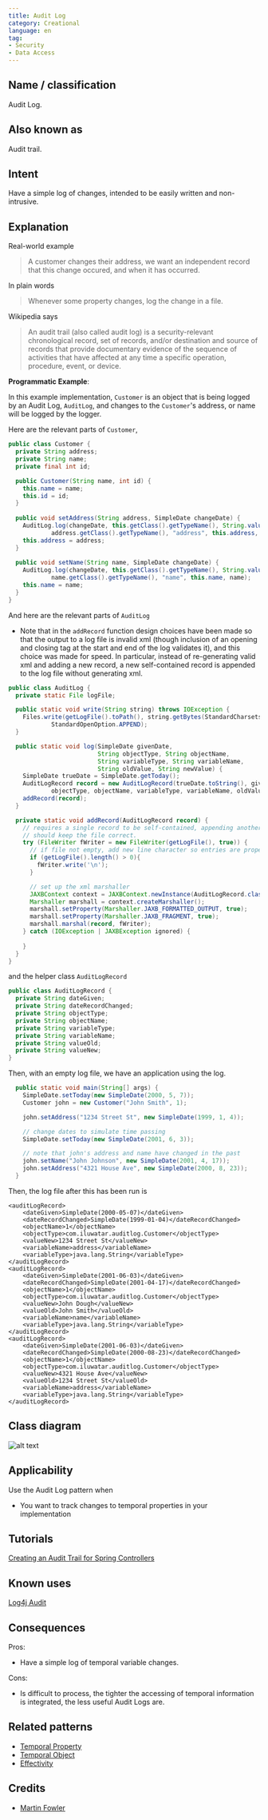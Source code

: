 ```yaml
---
title: Audit Log
category: Creational
language: en
tag:
- Security
- Data Access
---
```


## Name / classification

Audit Log.

## Also known as

Audit trail.

## Intent

Have a simple log of changes, intended to be easily written and non-intrusive.

## Explanation

Real-world example

> A customer changes their address, we want an independent record that this change occured, and 
> when it has occurred.

In plain words

> Whenever some property changes, log the change in a file.

Wikipedia says

> An audit trail (also called audit log) is a security-relevant chronological record, set of 
> records, and/or destination and source of records that provide documentary evidence of the 
> sequence of activities that have affected at any time a specific operation, procedure, event, 
> or device.  

**Programmatic Example**:

In this example implementation, `Customer` is an object that is being logged by an Audit Log, 
`AuditLog`, and changes to the `Customer`'s address, or name will be logged by the logger.

Here are the relevant parts of `Customer`,

```java
public class Customer {
  private String address;
  private String name;
  private final int id;

  public Customer(String name, int id) {
    this.name = name;
    this.id = id;
  }
  
  public void setAddress(String address, SimpleDate changeDate) {
    AuditLog.log(changeDate, this.getClass().getTypeName(), String.valueOf(id),
            address.getClass().getTypeName(), "address", this.address, address);
    this.address = address;
  }
  
  public void setName(String name, SimpleDate changeDate) {
    AuditLog.log(changeDate, this.getClass().getTypeName(), String.valueOf(id),
            name.getClass().getTypeName(), "name", this.name, name);
    this.name = name;
  }
}
```

And here are the relevant parts of `AuditLog`

* Note that in the `addRecord` function design choices have been made so that the output to a log 
  file is invalid xml (though inclusion of an opening and closing tag at the start and end of 
  the log validates it), and this choice was made for speed. In particular, instead of 
  re-generating valid xml and adding a new record, a new self-contained record is appended to 
  the log file without generating xml. 

```java
public class AuditLog {
  private static File logFile;

  public static void write(String string) throws IOException {
    Files.write(getLogFile().toPath(), string.getBytes(StandardCharsets.UTF_8),
            StandardOpenOption.APPEND);
  }

  public static void log(SimpleDate givenDate,
                         String objectType, String objectName,
                         String variableType, String variableName,
                         String oldValue, String newValue) {
    SimpleDate trueDate = SimpleDate.getToday();
    AuditLogRecord record = new AuditLogRecord(trueDate.toString(), givenDate.toString(),
            objectType, objectName, variableType, variableName, oldValue, newValue);
    addRecord(record);
  }

  private static void addRecord(AuditLogRecord record) {
    // requires a single record to be self-contained, appending another record to the bottom
    // should keep the file correct.
    try (FileWriter fWriter = new FileWriter(getLogFile(), true)) {
      // if file not empty, add new line character so entries are properly split
      if (getLogFile().length() > 0){
        fWriter.write('\n');
      }

      // set up the xml marshaller
      JAXBContext context = JAXBContext.newInstance(AuditLogRecord.class);
      Marshaller marshall = context.createMarshaller();
      marshall.setProperty(Marshaller.JAXB_FORMATTED_OUTPUT, true);
      marshall.setProperty(Marshaller.JAXB_FRAGMENT, true);
      marshall.marshal(record, fWriter);
    } catch (IOException | JAXBException ignored) {
      
    }
  }
}
```

and the helper class `AuditLogRecord`

```java
public class AuditLogRecord {
  private String dateGiven;
  private String dateRecordChanged;
  private String objectType;
  private String objectName;
  private String variableType;
  private String variableName;
  private String valueOld;
  private String valueNew;
}
```

Then, with an empty log file, we have an application using the log.
```java
  public static void main(String[] args) {
    SimpleDate.setToday(new SimpleDate(2000, 5, 7));
    Customer john = new Customer("John Smith", 1);

    john.setAddress("1234 Street St", new SimpleDate(1999, 1, 4));

    // change dates to simulate time passing
    SimpleDate.setToday(new SimpleDate(2001, 6, 3));

    // note that john's address and name have changed in the past
    john.setName("John Johnson", new SimpleDate(2001, 4, 17));
    john.setAddress("4321 House Ave", new SimpleDate(2000, 8, 23));
  }
```

Then, the log file after this has been run is 
```
<auditLogRecord>
    <dateGiven>SimpleDate(2000-05-07)</dateGiven>
    <dateRecordChanged>SimpleDate(1999-01-04)</dateRecordChanged>
    <objectName>1</objectName>
    <objectType>com.iluwatar.auditlog.Customer</objectType>
    <valueNew>1234 Street St</valueNew>
    <variableName>address</variableName>
    <variableType>java.lang.String</variableType>
</auditLogRecord>
<auditLogRecord>
    <dateGiven>SimpleDate(2001-06-03)</dateGiven>
    <dateRecordChanged>SimpleDate(2001-04-17)</dateRecordChanged>
    <objectName>1</objectName>
    <objectType>com.iluwatar.auditlog.Customer</objectType>
    <valueNew>John Dough</valueNew>
    <valueOld>John Smith</valueOld>
    <variableName>name</variableName>
    <variableType>java.lang.String</variableType>
</auditLogRecord>
<auditLogRecord>
    <dateGiven>SimpleDate(2001-06-03)</dateGiven>
    <dateRecordChanged>SimpleDate(2000-08-23)</dateRecordChanged>
    <objectName>1</objectName>
    <objectType>com.iluwatar.auditlog.Customer</objectType>
    <valueNew>4321 House Ave</valueNew>
    <valueOld>1234 Street St</valueOld>
    <variableName>address</variableName>
    <variableType>java.lang.String</variableType>
</auditLogRecord>

```

## Class diagram

![alt text](etc/temporal-audit-log.urm.png "Audit Log")

## Applicability

Use the Audit Log pattern when 
* You want to track changes to temporal properties in your implementation

## Tutorials

[Creating an Audit Trail for Spring Controllers](https://www.stackhawk.com/blog/creating-an-audit-trail-for-spring-controllers/)

## Known uses

[Log4j Audit](https://logging.apache.org/log4j-audit/latest/index.html)

## Consequences
Pros:
* Have a simple log of temporal variable changes.

Cons:
* Is difficult to process, the tighter the accessing of temporal information is integrated, the 
  less useful Audit Logs are.

## Related patterns
* [Temporal Property](https://martinfowler.com/eaaDev/TemporalProperty.html)
* [Temporal Object](https://martinfowler.com/eaaDev/TemporalObject.html)
* [Effectivity](https://martinfowler.com/eaaDev/Effectivity.html)

## Credits
* [Martin Fowler](https://martinfowler.com/eaaDev/AuditLog.html)